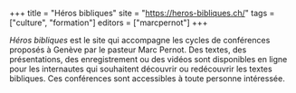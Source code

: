 +++
title = "Héros bibliques"
site = "https://heros-bibliques.ch/"
tags = ["culture", "formation"]
editors = ["marcpernot"]
+++

*Héros bibliques* est le site qui accompagne les cycles de conférences proposés à Genève par le pasteur Marc Pernot. Des textes, des présentations, des enregistrement ou des vidéos sont disponibles en ligne pour les internautes qui souhaitent découvrir ou redécouvrir les textes bibliques. Ces conférences sont accessibles à toute personne intéressée.
